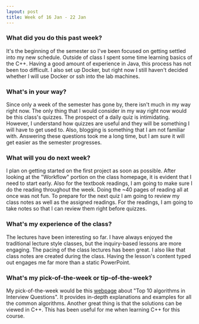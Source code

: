 ```yaml
---
layout: post
title: Week of 16 Jan - 22 Jan
---
```


### What did you do this past week?

It's the beginning of the semester so I've been focused on getting settled into my new schedule. Outside of class I spent some time learning basics of the C++. Having a good amount of experience in Java, this process has not been too difficult. I also set up Docker, but right now I still haven't decided whether I will use Docker or ssh into the lab machines. 

### What's in your way?
Since only a week of the semester has gone by, there isn't much in my way right now. The only thing that I would consider in my way right now would be this class's quizzes. The prospect of a daily quiz is intimidating. However, I understand how quizzes are useful and they will  be something I will have to get used to. Also, blogging is something that I am not familiar with. Answering these questions took me a long time, but I am sure it will get easier as the semester progresses. 

### What will you do next week?
I plan on getting started on the first project as soon as possible. After looking at the "Workflow" portion on the class homepage, it is evident that I need to start early. Also for the textbook readings, I am going to make sure I do the reading throughout the week. Doing the ~40 pages of reading all at once was not fun. To prepare for the next quiz I am going to review my class notes as well as the assigned readings. For the readings, I am going to take notes so that I can review them right before quizzes. 

### What's my experience of the class?
The lectures have been interesting so far. I have always enjoyed the traditional lecture style classes, but the inquiry-based lessons are  more engaging. The pacing of the class lectures has been great. I also like that class notes are created during the class. Having the lesson's content typed out engages me far more than a static PowerPoint.

### What's my pick-of-the-week or tip-of-the-week?
My pick-of-the-week would be this [webpage](http://www.geeksforgeeks.org/top-10-algorithms-in-interview-questions/) about "Top 10 algorithms in Interview Questions". It provides in-depth explanations and examples for all the common algorithms. Another great thing is that the solutions can be viewed in C++. This has been useful for me when learning C++ for this course.

